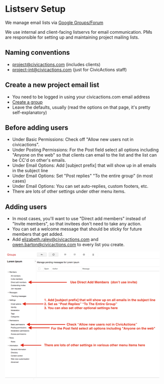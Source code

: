 # Listserv Setup

We manage email lists via [Google Groups/Forum](https://groups.google.com/a/civicactions.net/forum/)

We use internal and client-facing listservs for email communication. PMs are  responsible for setting up and maintaining project mailing lists.

## Naming conventions

*   project@civicactions.com (includes clients)
*   project-int@civicactions.com (just for CivicActions staff)

## Create a new project email list

*   You need to be logged in using your civicactions.com email address
*   [Create a group](https://groups.google.com/a/civicactions.net/forum/#!creategroup)
*   Leave the defaults, usually (read the options on that page, it's pretty self-explanatory)

## Before adding users

*   Under Basic Permissions: Check off "Allow new users not in civicactions".
*   Under Posting Permissions: For the Post field select all options including "Anyone on the web" so that clients can email to the list and the list can be CC'd on other's emails.
*   Under Email Options: Add \[subject prefix] that will show up in all emails in the subject line
*   Under Email Options: Set "Post replies"  "To the entire group" (in most cases)
*   Under Email Options: You can set auto-replies, custom footers, etc.
*   There are lots of other settings under other menu items.

## Adding users

*   In most cases, you'll want to use "Direct add members" instead of "Invite members", so that invitees don't need to take any action.
*   You can set a welcome message that should be sticky for future members that get added.
*   Add elizabeth.raley@civicactions.com and owen.barton@civicactions.com to every list you create.

![alt text](../images/create-google-group-listserv.png "PM listserv setup")
